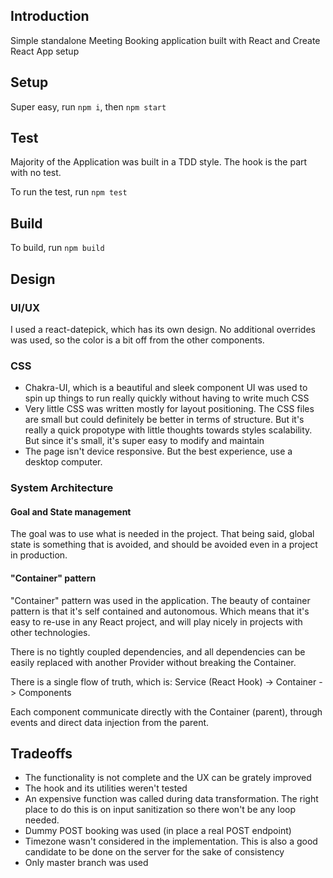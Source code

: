 ## Introduction
Simple standalone Meeting Booking application built with React and Create React App setup

## Setup
Super easy, run `npm i`, then `npm start`

## Test
Majority of the Application was built in a TDD style. The hook is the part with no test.

To run the test, run `npm test`

## Build
To build, run `npm build`

## Design

### UI/UX
I used a react-datepick, which has its own design. No additional overrides was used, so the color is a bit off from the other components.

### CSS
- Chakra-UI, which is a beautiful and sleek component UI was used to spin up things to run really quickly without having to write much CSS
- Very little CSS was written mostly for layout positioning. The CSS files are small but could definitely be better in terms of structure. But it's really a quick propotype with little thoughts towards styles scalability. But since it's small, it's super easy to modify and maintain
- The page isn't device responsive. But the best experience, use a desktop computer.

### System Architecture

#### Goal and State management
The goal was to use what is needed in the project. That being said, global state is something that is avoided, and should be avoided even in a project in production.

#### "Container" pattern
"Container" pattern was used in the application. The beauty of container pattern is that it's self contained and autonomous. Which means that it's easy to re-use in any React project, and will play nicely in projects with other technologies.

There is no tightly coupled dependencies, and all dependencies can be easily replaced with another Provider without breaking the Container.

There is a single flow of truth, which is:
Service (React Hook) -> Container -> Components

Each component communicate directly with the Container (parent), through events and direct data injection from the parent.

## Tradeoffs
- The functionality is not complete and the UX can be grately improved
- The hook and its utilities weren't tested
- An expensive function was called during data transformation. The right place to do this is on input sanitization so there won't be any loop needed.
- Dummy POST booking was used (in place a real POST endpoint)
- Timezone wasn't considered in the implementation. This is also a good candidate to be done on the server for the sake of consistency
- Only master branch was used